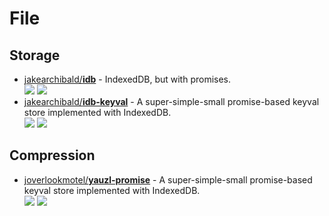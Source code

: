 # File

## Storage

- [jakearchibald/**idb**](https://github.com/jakearchibald/idb) - IndexedDB, but with promises.  
  ![](https://img.shields.io/github/stars/jakearchibald/idb?style=social&label=Star)
  ![](https://img.shields.io/github/last-commit/jakearchibald/idb?style=social&label=Update)
- [jakearchibald/**idb-keyval**](https://github.com/jakearchibald/idb-keyval) - A super-simple-small promise-based keyval store implemented with IndexedDB.  
  ![](https://img.shields.io/github/stars/jakearchibald/idb-keyval?style=social&label=Star)
  ![](https://img.shields.io/github/last-commit/jakearchibald/idb-keyval?style=social&label=Update)

## Compression

- [joverlookmotel/**yauzl-promise**](https://github.com/joverlookmotel/yauzl-promise) - A super-simple-small promise-based keyval store implemented with IndexedDB.  
  ![](https://img.shields.io/github/stars/overlookmotel/yauzl-promise?style=social&label=Star)
  ![](https://img.shields.io/github/last-commit/overlookmotel/yauzl-promise?style=social&label=Update)
